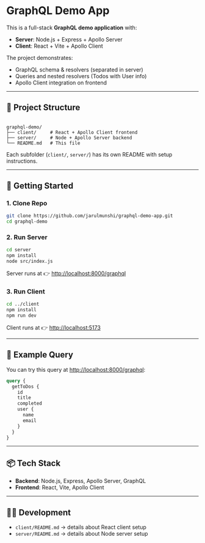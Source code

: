 # GraphQL Demo App

This is a full-stack **GraphQL demo application** with:

- **Server**: Node.js + Express + Apollo Server  
- **Client**: React + Vite + Apollo Client  

The project demonstrates:
- GraphQL schema & resolvers (separated in server)  
- Queries and nested resolvers (Todos with User info)  
- Apollo Client integration on frontend  

---

## 📂 Project Structure

```

graphql-demo/
├── client/     # React + Apollo Client frontend
├── server/     # Node + Apollo Server backend
└── README.md   # This file

````

Each subfolder (`client/`, `server/`) has its own README with setup instructions.  

---

## 🚀 Getting Started

### 1. Clone Repo
```bash
git clone https://github.com/jarulmunshi/graphql-demo-app.git
cd graphql-demo
````

### 2. Run Server

```bash
cd server
npm install
node src/index.js
```

Server runs at 👉 [http://localhost:8000/graphql](http://localhost:8000/graphql)

### 3. Run Client

```bash
cd ../client
npm install
npm run dev
```

Client runs at 👉 [http://localhost:5173](http://localhost:5173)

---

## 🧪 Example Query

You can try this query at [http://localhost:8000/graphql](http://localhost:8000/graphql):

```graphql
query {
  getToDos {
    id
    title
    completed
    user {
      name
      email
    }
  }
}
```

---

## 📦 Tech Stack

* **Backend**: Node.js, Express, Apollo Server, GraphQL
* **Frontend**: React, Vite, Apollo Client

---

## 👨‍💻 Development

* `client/README.md` → details about React client setup
* `server/README.md` → details about Node server setup
